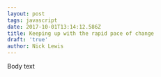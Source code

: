 ```yaml
---
layout: post
tags: javascript
date: 2017-10-01T13:14:12.586Z
title: Keeping up with the rapid pace of change
draft: 'true'
author: Nick Lewis
---
```

Body text

